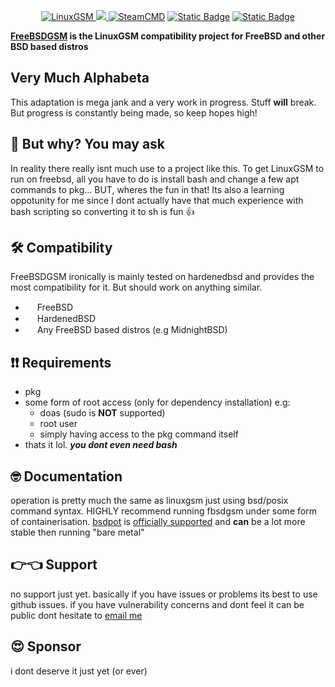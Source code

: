 <p align="center">
	<a href="https://linuxgsm.com"><img src="https://cdn.t2v.city/content/vSKyC7YoiXXpaUMHd76H/freebsdgsm.sh/freebsdgsmv2.webp" alt="LinuxGSM">
	<img src="https://img.shields.io/badge/got-badges!_:)_>>-red">
	<a href="https://developer.valvesoftware.com/wiki/SteamCMD"><img src="https://img.shields.io/badge/SteamCMD-000000?style=flat-square&amp;logo=Steam&amp;logoColor=white" alt="SteamCMD"></a>
	<a href="https://github.com/t2vee/FreeBSDGSM/blob/main/LICENSE_lgsm"><img alt="Static Badge" src="https://img.shields.io/badge/LinuxGSM_license-MIT-lime?style=flat-square&logo=gpl"></a>
	<a href="https://github.com/t2vee/FreeBSDGSM/blob/main/LICENSE_fbsdgsm"><img alt="Static Badge" src="https://img.shields.io/badge/FreeBSDGSM_license-GPLv3-darkred?style=flat-square&logo=gpl"></a>
</p>

**[FreeBSDGSM](https://freebsdgsm.sh) is the LinuxGSM compatibility project for FreeBSD and other BSD based distros**

## Very Much Alphabeta

This adaptation is mega jank and a very work in progress. Stuff **will** break. But progress is constantly being made, so keep hopes high!

## 🤔 But why? You may ask
In reality there really isnt much use to a project like this. To get LinuxGSM to run on freebsd, all you have to do is install bash and change a few apt commands to pkg... BUT, wheres the fun in that!
Its also a learning oppotunity for me since I dont actually have that much experience with bash scripting so converting it to sh is fun 👍

## 🛠 Compatibility

FreeBSDGSM ironically is mainly tested on hardenedbsd and provides the most compatibility for it.
But should work on anything similar.

-   <span><img src="https://cdn.t2v.city/content/vSKyC7YoiXXpaUMHd76H/freebsdgsm.sh/300px-Freebsd.webp" width="15" height="15"></span> FreeBSD
-   <span><img src="https://cdn.t2v.city/content/vSKyC7YoiXXpaUMHd76H/freebsdgsm.sh/HardenedBSD.svg-1.webp" width="15" height="15"></span> HardenedBSD
-   <span><img src="https://cdn.t2v.city/content/vSKyC7YoiXXpaUMHd76H/freebsdgsm.sh/MidnightBSDLogo.svg.webp" width="15" height="15"></span> Any FreeBSD based distros (e.g MidnightBSD)

## ❗❗ Requirements

- pkg
- some form of root access (only for dependency installation) e.g:
  - doas (sudo is **NOT** supported)
  - root user
  - simply having access to the pkg command itself
- thats it lol. **_you dont even need bash_**

## 🤓 Documentation

operation is pretty much the same as linuxgsm just using bsd/posix command syntax.
HIGHLY recommend running fbsdgsm under some form of containerisation.
[bsdpot](https://github.com/bsdpot/pot) is [officially supported](https://github.com/t2vee/FBSDGSM-Containers) and **can** be a lot more stable then running "bare metal"

## 👉👈 Support

no support just yet. basically if you have issues or problems its best to use github issues.
if you have vulnerability concerns and dont feel it can be public dont hesitate to [email me](mailto:me@t2v.ch)

## 😍 Sponsor
i dont deserve it just yet (or ever)

